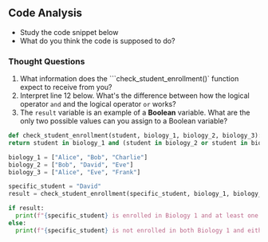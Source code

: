 ## Code Analysis

- Study the code snippet below
- What do you think the code is supposed to do?

### Thought Questions
1. What information does the ```check_student_enrollment()` function expect to receive from you?
2. Interpret line 12 below.  What's the difference between how the logical operator `and` and the logical operator `or` works?
3. The `result` variable is an example of a **Boolean** variable.  What are the only two possible values can you assign to a Boolean variable?

  ```python
def check_student_enrollment(student, biology_1, biology_2, biology_3):
  return student in biology_1 and (student in biology_2 or student in biology_3)

biology_1 = ["Alice", "Bob", "Charlie"]
biology_2 = ["Bob", "David", "Eve"]
biology_3 = ["Alice", "Eve", "Frank"]

specific_student = "David"
result = check_student_enrollment(specific_student, biology_1, biology_2, biology_3)

if result:
    print(f"{specific_student} is enrolled in Biology 1 and at least one of the other two classes (Biology 2 or Biology 3).")
else:
    print(f"{specific_student} is not enrolled in both Biology 1 and either Biology 2 or Biology 3.")
